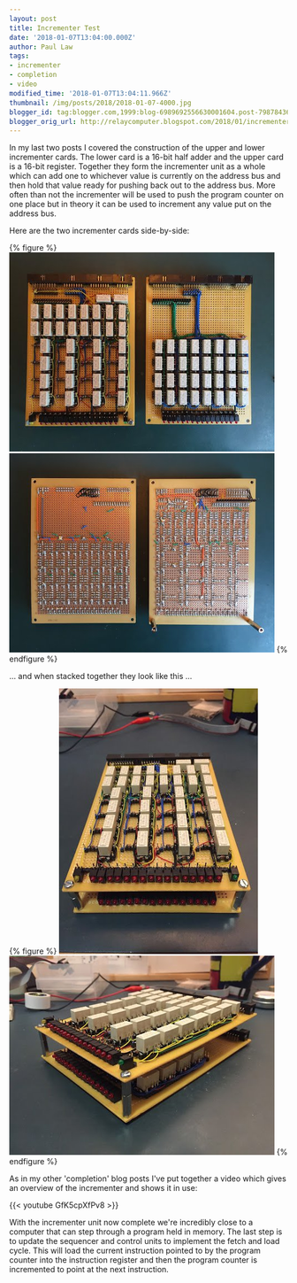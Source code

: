 ```yaml
---
layout: post
title: Incrementer Test
date: '2018-01-07T13:04:00.000Z'
author: Paul Law
tags:
- incrementer
- completion
- video
modified_time: '2018-01-07T13:04:11.966Z'
thumbnail: /img/posts/2018/2018-01-07-4000.jpg
blogger_id: tag:blogger.com,1999:blog-6989692556630001604.post-7987843622087641592
blogger_orig_url: http://relaycomputer.blogspot.com/2018/01/incrementer-test.html
---
```


In my last two posts I covered the construction of the upper and lower 
incrementer cards. The lower card is a 16-bit half adder and the upper card is 
a 16-bit register. Together they form the incrementer unit as a whole which 
can add one to whichever value is currently on the address bus and then hold 
that value ready for pushing back out to the address bus. More often than not 
the incrementer will be used to push the program counter on one place but in 
theory it can be used to increment any value put on the address bus.

Here are the two incrementer cards side-by-side:

{% figure %}
![Incrementer Cards (front side)](/assets/img/posts/2018/2018-01-07-0000.jpg)
![Incrementer Cards (rear side)](/assets/img/posts/2018/2018-01-07-0001.jpg)
{% endfigure %}

... and 
when stacked together they look like this ...

{% figure %}
![Incrementer Unit (viewed from front)](/assets/img/posts/2018/2018-01-07-0002.jpg)
![Incrementer Unit (viewed from front right)](/assets/img/posts/2018/2018-01-07-0003.jpg)
{% endfigure %}

As in my other 'completion' blog posts I've put together a video which gives 
an overview of the incrementer and shows it in use:

{{< youtube GfK5cpXfPv8 >}}

With the incrementer unit now complete we're incredibly close to a computer 
that can step through a program held in memory. The last step is to update the 
sequencer and control units to implement the fetch and load cycle. This will 
load the current instruction pointed to by the program counter into the 
instruction register and then the program counter is incremented to point at 
the next instruction. 

